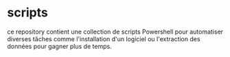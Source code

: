 # scripts

ce repository contient une collection de scripts Powershell pour automatiser diverses tâches comme l'installation d'un logiciel ou l'extraction des données pour gagner plus de temps.  
